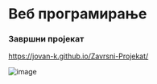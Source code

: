 

# Веб програмирање

### Завршни пројекат

https://jovan-k.github.io/Zavrsni-Projekat/

![image](https://user-images.githubusercontent.com/118189227/209412059-572f2406-6755-43dd-aaf1-e52a4ceb7518.png)
